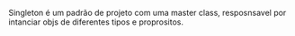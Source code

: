Singleton é um padrão de projeto com uma master class, resposnsavel por intanciar objs de diferentes tipos e proprositos.